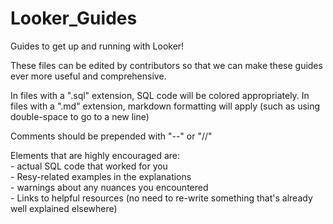 # Looker_Guides
Guides to get up and running with Looker!  

These files can be edited by contributors so that we can make these guides ever more useful and comprehensive.  

In files with a ".sql" extension, SQL code will be colored appropriately. 
In files with a ".md" extension, markdown formatting will apply (such as using double-space to go to a new line)

Comments should be prepended with "--" or "//"  

Elements that are highly encouraged are:   
    - actual SQL code that worked for you  
    - Resy-related examples in the explanations  
    - warnings about any nuances you encountered  
    - Links to helpful resources (no need to re-write something that's already well explained elsewhere)  

